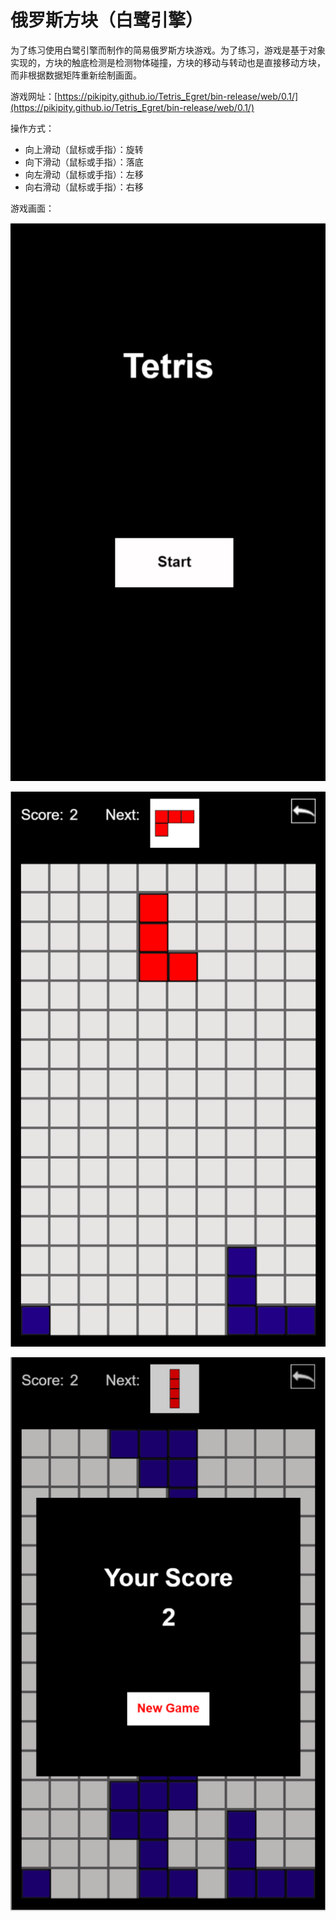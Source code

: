 # 俄罗斯方块（白鹭引擎）

为了练习使用白鹭引擎而制作的简易俄罗斯方块游戏。为了练习，游戏是基于对象实现的，方块的触底检测是检测物体碰撞，方块的移动与转动也是直接移动方块，
而非根据数据矩阵重新绘制画面。

游戏网址：[https://pikipity.github.io/Tetris_Egret/bin-release/web/0.1/](https://pikipity.github.io/Tetris_Egret/bin-release/web/0.1/)

操作方式：
+ 向上滑动（鼠标或手指）：旋转
+ 向下滑动（鼠标或手指）：落底
+ 向左滑动（鼠标或手指）：左移
+ 向右滑动（鼠标或手指）：右移

游戏画面：

![](https://raw.githubusercontent.com/pikipity/Tetris_Egret/main/screenshot/1.PNG)

![](https://raw.githubusercontent.com/pikipity/Tetris_Egret/main/screenshot/2.PNG)

![](https://raw.githubusercontent.com/pikipity/Tetris_Egret/main/screenshot/3.PNG)
